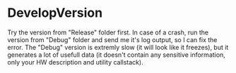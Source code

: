 # DevelopVersion
Try the version from "Release" folder first.
In case of a crash, run the version from "Debug" folder and send me it's log output, so I can fix the error.
The "Debug" version is extremly slow (it will look like it freezes), but it generates a lot of usefull data (it doesn't contain any sensitive information, only your HW description and utility callstack).

